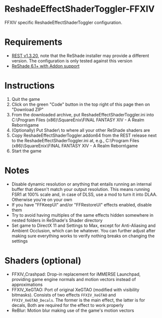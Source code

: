 # ReshadeEffectShaderToggler-FFXIV
FFXIV specific ReshadeEffectShaderToggler configuration. 

# Requirements
* [REST v1.3.20](https://github.com/4lex4nder/ReshadeEffectShaderToggler/releases/tag/v1.3.20), note that the ReShade installer may provide a different version. The configuration is only tested against this version
* [ReShade 6.1+ with Addon support](https://reshade.me/)

# Instructions
1. Quit the game
2. Click on the green "Code" button in the top right of this page then on "Download ZIP"
3. From the downloaded archive, put ReshadeEffectShaderToggler.ini into C:\Program Files (x86)\SquareEnix\FINAL FANTASY XIV - A Realm Reborn\game
4. (Optionally) Put Shader\ to where all your other ReShade shaders are
5. Copy ReshadeEffectShaderToggler.addon64 from the REST release next to the ReshadeEffectShaderToggler.ini at, e.g., C:\Program Files (x86)\SquareEnix\FINAL FANTASY XIV - A Realm Reborn\game
4. Start the game

# Notes
* Disable dynamic resolution or anything that entails running an internal buffer that doesn't match your output resolution. This means running FSR1 at 100% scale and, in case of DLSS, use a mod to turn it into DLAA. Otherwise you're on your own
* If you have "FFKeepUI" and/or "FFRestoreUI" effects enabled, disable them
* Try to avoid having multiples of the same effects hidden somewhere in nested folders in ReShade's Shader directory
* Set game to DirectX 11 and Settings to Max, except for Anti-Aliasing and Ambient Occlusion, which can be whatever. You can further adjust after making sure everything works to verify nothing breaks on changing the settings

# Shaders (optional)
* FFXIV_Crashpad: Drop-in replacement for iMMERSE Launchpad, providing game engine normals and motion vectors instead of approximations
* FFXIV_XeGTAO: Port of original XeGTAO (modified with visibility bitmasks). Consists of two effects `FFXIV_XeGTAO` and `FFXIV_XeGTAO_Decals`. The former is the main effect, the latter is for decals, Both are required for the effect to work properly
* ReBlur: Motion blur making use of the game's motion vectors